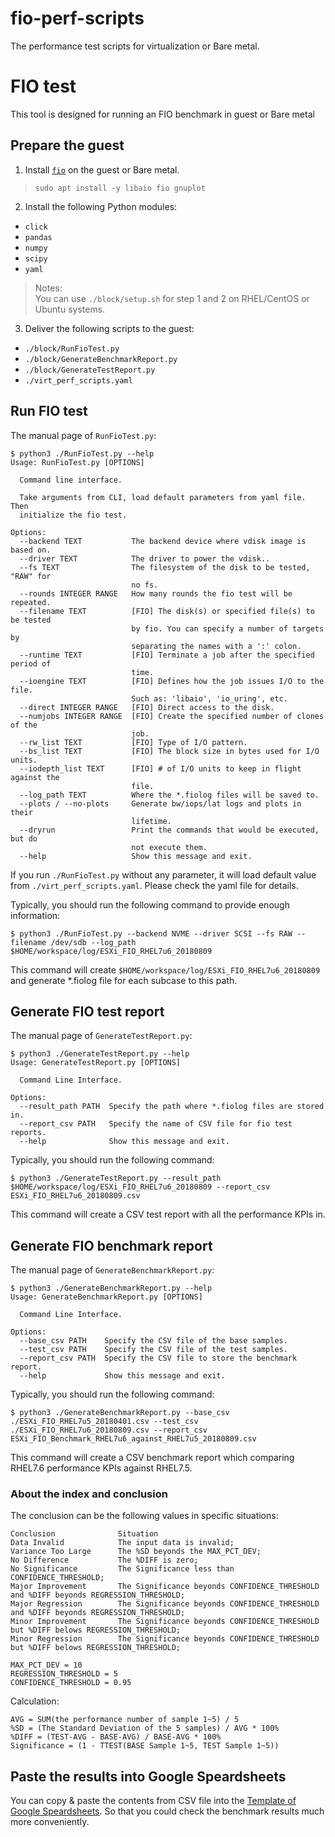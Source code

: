 # fio-perf-scripts

The performance test scripts for virtualization or Bare metal.

# FIO test

This tool is designed for running an FIO benchmark in guest or Bare metal

## Prepare the guest

1. Install [`fio`](https://github.com/axboe/fio/releases) on the guest or Bare metal.

> `sudo apt install -y libaio fio gnuplot`

2. Install the following Python modules:
- `click`
- `pandas`
- `numpy`
- `scipy`
- `yaml`

> Notes:  
> You can use `./block/setup.sh` for step 1 and 2 on RHEL/CentOS or Ubuntu systems.

3. Deliver the following scripts to the guest:
- `./block/RunFioTest.py`
- `./block/GenerateBenchmarkReport.py`
- `./block/GenerateTestReport.py`
- `./virt_perf_scripts.yaml`

## Run FIO test

The manual page of `RunFioTest.py`:

```
$ python3 ./RunFioTest.py --help
Usage: RunFioTest.py [OPTIONS]

  Command line interface.

  Take arguments from CLI, load default parameters from yaml file. Then
  initialize the fio test.

Options:
  --backend TEXT           The backend device where vdisk image is based on.
  --driver TEXT            The driver to power the vdisk..
  --fs TEXT                The filesystem of the disk to be tested, "RAW" for
                           no fs.
  --rounds INTEGER RANGE   How many rounds the fio test will be repeated.
  --filename TEXT          [FIO] The disk(s) or specified file(s) to be tested
                           by fio. You can specify a number of targets by
                           separating the names with a ':' colon.
  --runtime TEXT           [FIO] Terminate a job after the specified period of
                           time.
  --ioengine TEXT          [FIO] Defines how the job issues I/O to the file.
                           Such as: 'libaio', 'io_uring', etc.
  --direct INTEGER RANGE   [FIO] Direct access to the disk.
  --numjobs INTEGER RANGE  [FIO] Create the specified number of clones of the
                           job.
  --rw_list TEXT           [FIO] Type of I/O pattern.
  --bs_list TEXT           [FIO] The block size in bytes used for I/O units.
  --iodepth_list TEXT      [FIO] # of I/O units to keep in flight against the
                           file.
  --log_path TEXT          Where the *.fiolog files will be saved to.
  --plots / --no-plots     Generate bw/iops/lat logs and plots in their
                           lifetime.
  --dryrun                 Print the commands that would be executed, but do
                           not execute them.
  --help                   Show this message and exit.
```

If you run `./RunFioTest.py` without any parameter, it will load default value from `./virt_perf_scripts.yaml`. Please check the yaml file for details.

Typically, you should run the following command to provide enough information:

```
$ python3 ./RunFioTest.py --backend NVME --driver SCSI --fs RAW --filename /dev/sdb --log_path $HOME/workspace/log/ESXi_FIO_RHEL7u6_20180809
```

This command will create `$HOME/workspace/log/ESXi_FIO_RHEL7u6_20180809` and generate *.fiolog file for each subcase to this path.

## Generate FIO test report

The manual page of `GenerateTestReport.py`:

```
$ python3 ./GenerateTestReport.py --help
Usage: GenerateTestReport.py [OPTIONS]

  Command Line Interface.

Options:
  --result_path PATH  Specify the path where *.fiolog files are stored in.
  --report_csv PATH   Specify the name of CSV file for fio test reports.
  --help              Show this message and exit.
```

Typically, you should run the following command:

```
$ python3 ./GenerateTestReport.py --result_path $HOME/workspace/log/ESXi_FIO_RHEL7u6_20180809 --report_csv ESXi_FIO_RHEL7u6_20180809.csv
```

This command will create a CSV test report with all the performance KPIs in.

## Generate FIO benchmark report

The manual page of `GenerateBenchmarkReport.py`:

```
$ python3 ./GenerateBenchmarkReport.py --help
Usage: GenerateBenchmarkReport.py [OPTIONS]

  Command Line Interface.

Options:
  --base_csv PATH    Specify the CSV file of the base samples.
  --test_csv PATH    Specify the CSV file of the test samples.
  --report_csv PATH  Specify the CSV file to store the benchmark report.
  --help             Show this message and exit.
```

Typically, you should run the following command:

```
$ python3 ./GenerateBenchmarkReport.py --base_csv ./ESXi_FIO_RHEL7u5_20180401.csv --test_csv ./ESXi_FIO_RHEL7u6_20180809.csv --report_csv ESXi_FIO_Benchmark_RHEL7u6_against_RHEL7u5_20180809.csv
```

This command will create a CSV benchmark report which comparing RHEL7.6 performance KPIs against RHEL7.5.

### About the index and conclusion

The conclusion can be the following values in specific situations:
```
Conclusion              Situation
Data Invalid            The input data is invalid;
Variance Too Large      The %SD beyonds the MAX_PCT_DEV;
No Difference           The %DIFF is zero;
No Significance         The Significance less than CONFIDENCE_THRESHOLD;
Major Improvement       The Significance beyonds CONFIDENCE_THRESHOLD and %DIFF beyonds REGRESSION_THRESHOLD;
Major Regression        The Significance beyonds CONFIDENCE_THRESHOLD and %DIFF beyonds REGRESSION_THRESHOLD;
Minor Improvement       The Significance beyonds CONFIDENCE_THRESHOLD but %DIFF belows REGRESSION_THRESHOLD;
Minor Regression        The Significance beyonds CONFIDENCE_THRESHOLD but %DIFF belows REGRESSION_THRESHOLD;

MAX_PCT_DEV = 10
REGRESSION_THRESHOLD = 5
CONFIDENCE_THRESHOLD = 0.95
```

Calculation:
```
AVG = SUM(the performance number of sample 1~5) / 5
%SD = (The Standard Deviation of the 5 samples) / AVG * 100%
%DIFF = (TEST-AVG - BASE-AVG) / BASE-AVG * 100%
Significance = (1 - TTEST(BASE Sample 1~5, TEST Sample 1~5))
```

## Paste the results into Google Speardsheets

You can copy & paste the contents from CSV file into the [Template of Google Speardsheets](https://drive.google.com/open?id=1cdz1m8dPNoaH-dkOAxSbhvg-fFIdY7hh). So that you could check the benchmark results much more conveniently.
